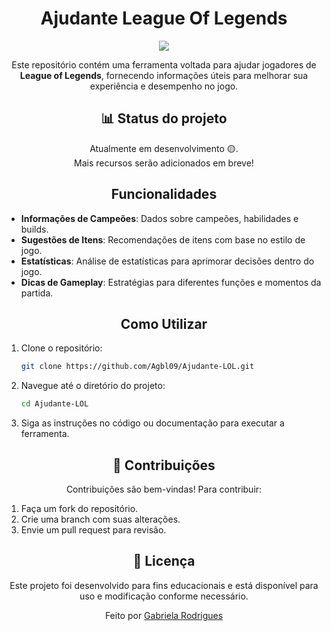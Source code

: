 <div align="center">

<h1>Ajudante League Of Legends</h1>
   
![](https://i.pinimg.com/originals/93/56/80/9356803e9ee8e21fbd06073448c6919c.gif)

Este repositório contém uma ferramenta voltada para ajudar jogadores de **League of Legends**, fornecendo informações úteis para melhorar sua experiência e desempenho no jogo.
</div>

<div align="center">
<h2>📊 Status do projeto</h2>

Atualmente em desenvolvimento 🟡.<br> 
Mais recursos serão adicionados em breve!
</div>

<div align="center">
<h2>Funcionalidades</h2>
</div>

- **Informações de Campeões**: Dados sobre campeões, habilidades e builds.
- **Sugestões de Itens**: Recomendações de itens com base no estilo de jogo.
- **Estatísticas**: Análise de estatísticas para aprimorar decisões dentro do jogo.
- **Dicas de Gameplay**: Estratégias para diferentes funções e momentos da partida.

<div align="center">
<h2>Como Utilizar</h2>
</div>

1. Clone o repositório:
   ```bash
   git clone https://github.com/Agbl09/Ajudante-LOL.git

2. Navegue até o diretório do projeto:
   ```bash
   cd Ajudante-LOL
   
3. Siga as instruções no código ou documentação para executar a ferramenta.

<div align="center">
<h2>🤝 Contribuições</h2>

Contribuições são bem-vindas! Para contribuir:
</div>

1. Faça um fork do repositório.
2. Crie uma branch com suas alterações.
3. Envie um pull request para revisão.

<div align="center">
<h2>📝 Licença</h2>
   Este projeto foi desenvolvido para fins educacionais e está disponível para uso e modificação conforme necessário.

   Feito por [Gabriela Rodrigues](https://github.com/Agbl09)
   
</div>
